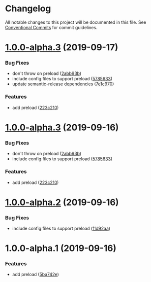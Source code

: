 # Changelog

All notable changes to this project will be documented in this file. See
[Conventional Commits](https://conventionalcommits.org) for commit guidelines.

# [1.0.0-alpha.3](https://github.com/danielfsousa/dotenv-azure/compare/v1.0.0-alpha.2@alpha...v1.0.0-alpha.3@alpha) (2019-09-17)


### Bug Fixes

* don't throw on preload ([2abb93b](https://github.com/danielfsousa/dotenv-azure/commit/2abb93b))
* include config files to support preload ([5785633](https://github.com/danielfsousa/dotenv-azure/commit/5785633))
* update semantic-release dependencies ([7e1c970](https://github.com/danielfsousa/dotenv-azure/commit/7e1c970))


### Features

* add preload ([223c210](https://github.com/danielfsousa/dotenv-azure/commit/223c210))

# [1.0.0-alpha.3](https://github.com/danielfsousa/dotenv-azure/compare/v1.0.0-alpha.2@alpha...v1.0.0-alpha.3@alpha) (2019-09-16)


### Bug Fixes

* don't throw on preload ([2abb93b](https://github.com/danielfsousa/dotenv-azure/commit/2abb93b))
* include config files to support preload ([5785633](https://github.com/danielfsousa/dotenv-azure/commit/5785633))


### Features

* add preload ([223c210](https://github.com/danielfsousa/dotenv-azure/commit/223c210))

# [1.0.0-alpha.2](https://github.com/danielfsousa/dotenv-azure/compare/v1.0.0-alpha.1@alpha...v1.0.0-alpha.2@alpha) (2019-09-16)


### Bug Fixes

* include config files to support preload ([f1d92aa](https://github.com/danielfsousa/dotenv-azure/commit/f1d92aa))

# 1.0.0-alpha.1 (2019-09-16)


### Features

* add preload ([5ba742e](https://github.com/danielfsousa/dotenv-azure/commit/5ba742e))
